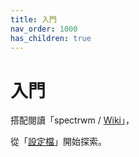 ```yaml
---
title: 入門
nav_order: 1000
has_children: true
---
```


# 入門

搭配閱讀「spectrwm / [Wiki](https://github.com/conformal/spectrwm/wiki/Tutorial)」，

從「[設定檔](https://samwhelp.github.io/note-about-spectrwm/read/config.html)」開始探索。
